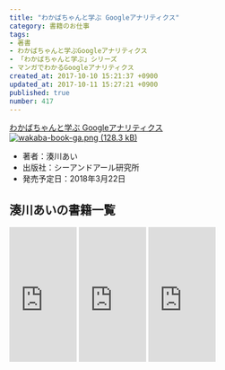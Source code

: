 ```yaml
---
title: "わかばちゃんと学ぶ Googleアナリティクス"
category: 書籍のお仕事
tags: 
- 著書
- わかばちゃんと学ぶGoogleアナリティクス
- 「わかばちゃんと学ぶ」シリーズ
- マンガでわかるGoogleアナリティクス
created_at: 2017-10-10 15:21:37 +0900
updated_at: 2017-10-11 15:27:21 +0900
published: true
number: 417
---
```


<a target="_blank" href="https://www.amazon.co.jp/gp/product/4863542321/ref=as_li_tl?ie=UTF8&camp=247&creative=1211&creativeASIN=4863542321&linkCode=as2&tag=cam51p-22&linkId=3234fd1e0a54d47060bed14f54a14bef">わかばちゃんと学ぶ Googleアナリティクス</a><img src="//ir-jp.amazon-adsystem.com/e/ir?t=cam51p-22&l=am2&o=9&a=4863542321" width="1" height="1" border="0" alt="" style="border:none !important; margin:0px !important;" />
<a target="_blank" href="https://www.amazon.co.jp/gp/product/4863542321/ref=as_li_tl?ie=UTF8&camp=247&creative=1211&creativeASIN=4863542321&linkCode=as2&tag=cam51p-22&linkId=3234fd1e0a54d47060bed14f54a14bef"><img alt="wakaba-book-ga.png (128.3 kB)" src="https://img.esa.io/uploads/production/attachments/3412/2017/10/10/7092/ee6c0342-eb9f-4208-bb01-1cf3e18a6f0f.png">

</a>

- 著者：湊川あい
- 出版社：シーアンドアール研究所
- 発売予定日：2018年3月22日

## 湊川あいの書籍一覧
<iframe style="width:120px;height:240px;" marginwidth="0" marginheight="0" scrolling="no" frameborder="0" src="https://rcm-fe.amazon-adsystem.com/e/cm?ref=qf_sp_asin_til&t=cam51p-22&m=amazon&o=9&p=8&l=as1&IS1=1&detail=1&asins=4863542178&linkId=0cc06e7d54d674b86a3301d4b46a4e7b&bc1=ffffff&lt1=_top&fc1=333333&lc1=0066c0&bg1=ffffff&f=ifr">
    </iframe>

<iframe style="width:120px;height:240px;" marginwidth="0" marginheight="0" scrolling="no" frameborder="0" src="https://rcm-fe.amazon-adsystem.com/e/cm?ref=tf_til&t=cam51p-22&m=amazon&o=9&p=8&l=as1&IS1=1&detail=1&asins=4863541945&linkId=7ccf8718bd5ba2655e306d1fc87fe62d&bc1=ffffff&lt1=_top&fc1=333333&lc1=0066c0&bg1=ffffff&f=ifr">
    </iframe>

<iframe style="width:120px;height:240px;" marginwidth="0" marginheight="0" scrolling="no" frameborder="0" src="https://rcm-fe.amazon-adsystem.com/e/cm?ref=qf_sp_asin_til&t=cam51p-22&m=amazon&o=9&p=8&l=as1&IS1=1&detail=1&asins=4863542321&linkId=761c6f7c17081d16b260c837661cdd9c&bc1=ffffff&lt1=_top&fc1=333333&lc1=0066c0&bg1=ffffff&f=ifr">
    </iframe>
